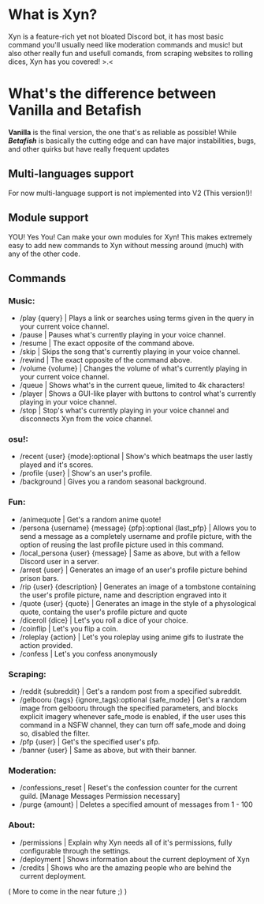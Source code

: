 # What is Xyn?
Xyn is a feature-rich yet not bloated Discord bot, it has most basic command you'll usually need like moderation commands and music!
but also other really fun and usefull comands, from scraping websites to rolling dices, Xyn has you covered! >.<

# What's the difference between Vanilla and Betafish
**Vanilla** is the final version, the one that's as reliable as possible! While ***Betafish*** is basically the cutting edge and can have major instabilities, bugs, and other quirks but have really frequent updates

## Multi-languages support
For now multi-language support is not implemented into V2 (This version!)!

## Module support
YOU! Yes You! Can make your own modules for Xyn! This makes extremely easy to add new commands to Xyn without messing around (much) with any of the other code.

## Commands

### Music:
- /play {query} | Plays a link or searches using terms given in the query in your current voice channel.
- /pause | Pauses what's currently playing in your voice channel.
- /resume | The exact opposite of the command above.
- /skip | Skips the song that's currently playing in your voice channel.
- /rewind | The exact opposite of the command above.
- /volume {volume} | Changes the volume of what's currently playing in your current voice channel.
- /queue | Shows what's in the current queue, limited to 4k characters!
- /player | Shows a GUI-like player with buttons to control what's currently playing in your voice channel.
- /stop | Stop's what's currently playing in your voice channel and disconnects Xyn from the voice channel.


### osu!:
- /recent {user} {mode}:optional | Show's which beatmaps the user lastly played and it's scores.
- /profile {user} | Show's an user's profile.
- /background | Gives you a random seasonal background.


### Fun:
- /animequote | Get's a random anime quote!
- /persona {username} {message} {pfp}:optional {last_pfp} | Allows you to send a message as a completely username and profile picture, with the option of reusing the last profile picture used in this command.
- /local_persona {user} {message} | Same as above, but with a fellow Discord user in a server.
- /arrest {user} | Generates an image of an user's profile picture behind prison bars.
- /rip {user} {description} | Generates an image of a tombstone containing the user's profile picture, name and description engraved into it
- /quote {user} {quote} | Generates an image in the style of a physological quote, containg the user's profile picture and quote
- /diceroll {dice} | Let's you roll a dice of your choice.
- /coinflip | Let's you flip a coin.
- /roleplay {action} | Let's you roleplay using anime gifs to ilustrate the action provided.
- /confess | Let's you confess anonymously

### Scraping:
- /reddit {subreddit} | Get's a random post from a specified subreddit.
- /gelbooru {tags} {ignore_tags}:optional {safe_mode} | Get's a random image from gelbooru through the specified parameters, and blocks explicit imagery whenever safe_mode is enabled, if the user uses this command in a NSFW channel, they can turn off safe_mode and doing so, disabled the filter.
- /pfp {user} | Get's the specified user's pfp.
- /banner {user} | Same as above, but with their banner.


### Moderation:
- /confessions_reset | Reset's the confession counter for the current guild. [Manage Messages Permission necessary]
- /purge {amount} | Deletes a specified amount of messages from 1 - 100


### About:
- /permissions | Explain why Xyn needs all of it's permissions, fully configurable through the settings.
- /deployment | Shows information about the current deployment of Xyn
- /credits | Shows who are the amazing people who are behind the current deployment.


( More to come in the near future ;) )

### 
